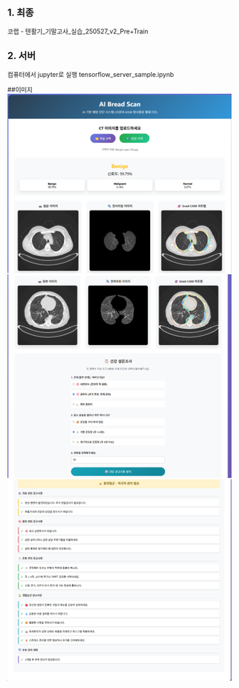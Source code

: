 ## 1. 최종
코랩 - 텐활기_기말고사_실습_250527_v2_Pre+Train 

## 2. 서버 
컴퓨터에서 jupyter로 실행
tensorflow_server_sample.ipynb



##이미지
![image](./asset/img06.png)
![image](./asset/img08.png)
![image](./asset/img07.png)
